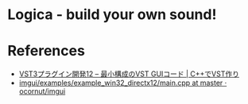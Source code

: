# Logica - build your own sound!

# References

- [VST3プラグイン開発12 – 最小構成のVST GUIコード | C++でVST作り](https://www.utsbox.com/?p=1186)
- [imgui/examples/example_win32_directx12/main.cpp at master · ocornut/imgui](https://github.com/ocornut/imgui/blob/master/examples/example_win32_directx12/main.cpp)

